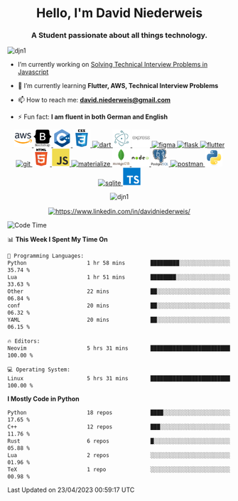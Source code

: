 <h1 align="center">Hello, I'm David Niederweis</h1>
<h3 align="center">A Student passionate about all things technology.</h3>

<p align="left"> <img src="https://komarev.com/ghpvc/?username=djn1" alt="djn1" /> </p>

- I’m currently working on [Solving Technical Interview Problems in Javascript](https://github.com/DJN1/CTCI)

- 🌱 I’m currently learning **Flutter, AWS, Technical Interview Problems**

- 📫 How to reach me: **david.niederweis@gmail.com**

- ⚡ Fun fact: **I am fluent in both German and English**

<p align="center"> 
    <a href="https://aws.amazon.com" target="_blank">  <img src="https://raw.githubusercontent.com/devicons/devicon/master/icons/amazonwebservices/amazonwebservices-original-wordmark.svg" alt="aws" width="40" height="40"/> </a> 
    <a href="https://getbootstrap.com" target="_blank"> <img src="https://raw.githubusercontent.com/devicons/devicon/master/icons/bootstrap/bootstrap-plain-wordmark.svg" alt="bootstrap" width="40" height="40"/> </a>
    <a href="https://www.w3schools.com/cpp/" target="_blank"> <img src="https://raw.githubusercontent.com/devicons/devicon/master/icons/cplusplus/cplusplus-original.svg" alt="cplusplus" width="40" height="40"/> </a> 
    <a href="https://www.w3schools.com/css/" target="_blank"> <img src="https://raw.githubusercontent.com/devicons/devicon/master/icons/css3/css3-original-wordmark.svg" alt="css3" width="40" height="40"/> </a> 
    <a href="https://dart.dev" target="_blank"> <img src="https://www.vectorlogo.zone/logos/dartlang/dartlang-icon.svg" alt="dart" width="40" height="40"/> </a> 
    <a href="https://www.electronjs.org" target="_blank"> <img src="https://raw.githubusercontent.com/devicons/devicon/master/icons/electron/electron-original.svg" alt="electron" width="40" height="40"/> </a> 
    <a href="https://expressjs.com" target="_blank"> <img src="https://raw.githubusercontent.com/devicons/devicon/master/icons/express/express-original-wordmark.svg" alt="express" width="40" height="40"/> </a> 
    <a href="https://www.figma.com/" target="_blank"> <img src="https://www.vectorlogo.zone/logos/figma/figma-icon.svg" alt="figma" width="40" height="40"/> </a> 
    <a href="https://flask.palletsprojects.com/" target="_blank"> <img src="https://www.vectorlogo.zone/logos/pocoo_flask/pocoo_flask-icon.svg" alt="flask" width="40" height="40"/> </a> 
    <a href="https://flutter.dev" target="_blank"> <img src="https://www.vectorlogo.zone/logos/flutterio/flutterio-icon.svg" alt="flutter" width="40" height="40"/> </a> 
    <a href="https://git-scm.com/" target="_blank"> <img src="https://www.vectorlogo.zone/logos/git-scm/git-scm-icon.svg" alt="git" width="40" height="40"/> </a> 
    <a href="https://www.w3.org/html/" target="_blank"> <img src="https://raw.githubusercontent.com/devicons/devicon/master/icons/html5/html5-original-wordmark.svg" alt="html5" width="40" height="40"/> </a> 
    <a href="https://developer.mozilla.org/en-US/docs/Web/JavaScript" target="_blank"> <img src="https://raw.githubusercontent.com/devicons/devicon/master/icons/javascript/javascript-original.svg" alt="javascript" width="40" height="40"/> </a> 
    <a href="https://materializecss.com/" target="_blank"> <img src="https://raw.githubusercontent.com/prplx/svg-logos/5585531d45d294869c4eaab4d7cf2e9c167710a9/svg/materialize.svg" alt="materialize" width="40" height="40"/> </a> 
    <a href="https://www.mongodb.com/" target="_blank"> <img src="https://raw.githubusercontent.com/devicons/devicon/master/icons/mongodb/mongodb-original-wordmark.svg" alt="mongodb" width="40" height="40"/> </a> 
    <a href="https://nodejs.org" target="_blank"> <img src="https://raw.githubusercontent.com/devicons/devicon/master/icons/nodejs/nodejs-original-wordmark.svg" alt="nodejs" width="40" height="40"/> </a> 
    <a href="https://www.postgresql.org" target="_blank"> <img src="https://raw.githubusercontent.com/devicons/devicon/master/icons/postgresql/postgresql-original-wordmark.svg" alt="postgresql" width="40" height="40"/> </a> 
    <a href="https://postman.com" target="_blank"> <img src="https://www.vectorlogo.zone/logos/getpostman/getpostman-icon.svg" alt="postman" width="40" height="40"/> </a> 
    <a href="https://www.python.org" target="_blank"> <img src="https://raw.githubusercontent.com/devicons/devicon/master/icons/python/python-original.svg" alt="python" width="40" height="40"/> </a> 
    <a href="https://www.sqlite.org/" target="_blank"> <img src="https://www.vectorlogo.zone/logos/sqlite/sqlite-icon.svg" alt="sqlite" width="40" height="40"/> </a> 
    <a href="https://www.typescriptlang.org/" target="_blank"> <img src="https://raw.githubusercontent.com/devicons/devicon/master/icons/typescript/typescript-original.svg" alt="typescript" width="40" height="40"/> </a> 
</p>
<p align="center"> <img src="https://github-readme-stats.vercel.app/api?username=djn1&show_icons=true&locale=en" alt="djn1" /> </p>

<p align="center">
<a href="https://linkedin.com/in/https://www.linkedin.com/in/davidniederweis/" target="blank"><img align="center" src="https://cdn.jsdelivr.net/npm/simple-icons@3.0.1/icons/linkedin.svg" alt="https://www.linkedin.com/in/davidniederweis/" height="20" width="20" /></a>
</p>

<!--START_SECTION:waka-->
![Code Time](http://img.shields.io/badge/Code%20Time-2%2C078%20hrs%2035%20mins-blue)

📊 **This Week I Spent My Time On** 

```text
💬 Programming Languages: 
Python                   1 hr 58 mins        █████████░░░░░░░░░░░░░░░░   35.74 % 
Lua                      1 hr 51 mins        ████████░░░░░░░░░░░░░░░░░   33.63 % 
Other                    22 mins             ██░░░░░░░░░░░░░░░░░░░░░░░   06.84 % 
conf                     20 mins             ██░░░░░░░░░░░░░░░░░░░░░░░   06.32 % 
YAML                     20 mins             ██░░░░░░░░░░░░░░░░░░░░░░░   06.15 % 

🔥 Editors: 
Neovim                   5 hrs 31 mins       █████████████████████████   100.00 % 

💻 Operating System: 
Linux                    5 hrs 31 mins       █████████████████████████   100.00 % 
```

**I Mostly Code in Python** 

```text
Python                   18 repos            ████░░░░░░░░░░░░░░░░░░░░░   17.65 % 
C++                      12 repos            ███░░░░░░░░░░░░░░░░░░░░░░   11.76 % 
Rust                     6 repos             █░░░░░░░░░░░░░░░░░░░░░░░░   05.88 % 
Lua                      2 repos             ░░░░░░░░░░░░░░░░░░░░░░░░░   01.96 % 
TeX                      1 repo              ░░░░░░░░░░░░░░░░░░░░░░░░░   00.98 % 
```




 Last Updated on 23/04/2023 00:59:17 UTC
<!--END_SECTION:waka-->
